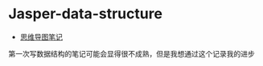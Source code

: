 # Jasper-data-structure

- [思维导图笔记](https://www.processon.com/view/link/601d43ad5653bb053e33e231)

第一次写数据结构的笔记可能会显得很不成熟，但是我想通过这个记录我的进步


